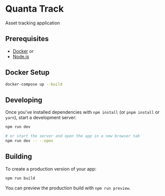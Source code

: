 # Quanta Track

Asset tracking application

## Prerequisites

 - [Docker](https://docs.docker.com/get-docker/)
 or
 - [Node.js](https://nodejs.org/en/download/)

## Docker Setup

```bash
docker-compose up --build
```

## Developing

Once you've installed dependencies with `npm install` (or `pnpm install` or `yarn`), start a development server:

```bash
npm run dev

# or start the server and open the app in a new browser tab
npm run dev -- --open
```

## Building

To create a production version of your app:

```bash
npm run build
```

You can preview the production build with `npm run preview`.
